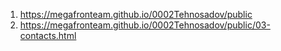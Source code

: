 1. https://megafronteam.github.io/0002Tehnosadov/public
3. https://megafronteam.github.io/0002Tehnosadov/public/03-contacts.html
